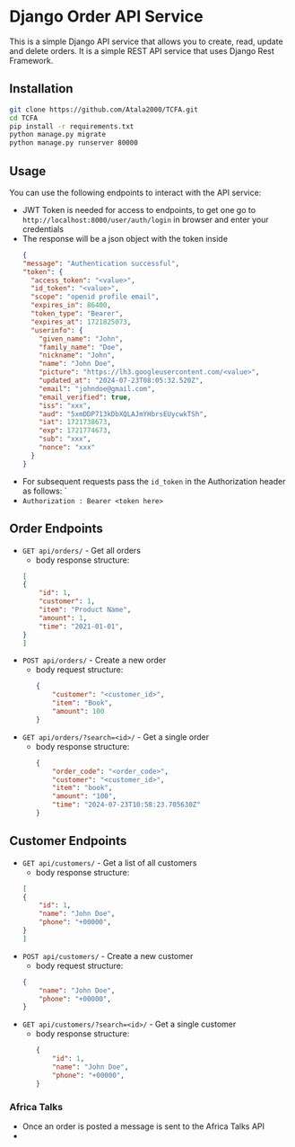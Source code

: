 # Django Order API Service
This is a simple Django API service that allows you to create, read, update and delete orders. It is a simple REST API service that uses Django Rest Framework.

## Installation
```bash
git clone https://github.com/Atala2000/TCFA.git
cd TCFA
pip install -r requirements.txt
python manage.py migrate
python manage.py runserver 80000
```

## Usage
You can use the following endpoints to interact with the API service:
* JWT Token is needed for access to endpoints, to get one go to `http://localhost:8000/user/auth/login` in browser and enter your credentials
* The response will be a json object with the token inside
  ```json
  {
  "message": "Authentication successful",
  "token": {
    "access_token": "<value>",
    "id_token": "<value>",
    "scope": "openid profile email",
    "expires_in": 86400,
    "token_type": "Bearer",
    "expires_at": 1721825073,
    "userinfo": {
      "given_name": "John",
      "family_name": "Doe",
      "nickname": "John",
      "name": "John Doe",
      "picture": "https://lh3.googleusercontent.com/<value>",
      "updated_at": "2024-07-23T08:05:32.520Z",
      "email": "johndoe@gmail.com",
      "email_verified": true,
      "iss": "xxx",
      "aud": "5xmDDP713kDbXQLAJmYHbrsEUycwkTSh",
      "iat": 1721738673,
      "exp": 1721774673,
      "sub": "xxx",
      "nonce": "xxx"
    }
  }
  ```
* For subsequent requests pass the `id_token` in the Authorization header as follows: `
* `Authorization : Bearer <token here>`

## Order Endpoints
* `GET api/orders/` - Get all orders
    - body response structure:
    ```json
    [
    {
        "id": 1,
        "customer": 1,
        "item": "Product Name",
        "amount": 1,
        "time": "2021-01-01",
    }
    ]
    ```
* `POST api/orders/` - Create a new order
  - body request structure:
    ```json
    {
        "customer": "<customer_id>",
        "item": "Book",
        "amount": 100
    }
* `GET api/orders/?search=<id>/` - Get a single order
  - body response structure:
    ```json
    {
        "order_code": "<order_code>",
        "customer": "<customer_id>",
        "item": "book",
        "amount": "100",
        "time": "2024-07-23T10:58:23.705630Z"
    }
## Customer Endpoints
* `GET api/customers/` - Get a list of all customers
    - body response structure:
    ```json
    [
    {
        "id": 1,
        "name": "John Doe",
        "phone": "+00000",
    }
    ]
    ```
* `POST api/customers/` - Create a new customer
    - body request structure:
    ```json
    {
        "name": "John Doe",
        "phone": "+00000",
    }
    ```
* `GET api/customers/?search=<id>/` - Get a single customer
  - body response structure:
    ```json
    {
        "id": 1,
        "name": "John Doe",
        "phone": "+00000",
    }
    ```

### Africa Talks
* Once an order is posted a message is sent to the Africa Talks API
* 